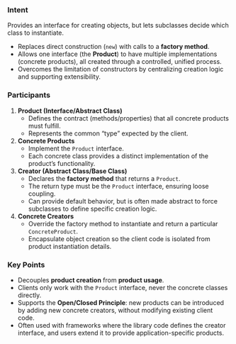 ### Intent

Provides an interface for creating objects, but lets subclasses decide which class to instantiate.
- Replaces direct construction (`new`) with calls to a **factory method**.
- Allows one interface (the **Product**) to have multiple implementations (concrete products), all created through a controlled, unified process.
- Overcomes the limitation of constructors by centralizing creation logic and supporting extensibility.

### Participants

1. **Product (Interface/Abstract Class)**
    - Defines the contract (methods/properties) that all concrete products must fulfill.
    - Represents the common “type” expected by the client.
2. **Concrete Products**
    - Implement the `Product` interface.
    - Each concrete class provides a distinct implementation of the product’s functionality.
3. **Creator (Abstract Class/Base Class)**
    - Declares the **factory method** that returns a `Product`.
    - The return type must be the `Product` interface, ensuring loose coupling.
    - Can provide default behavior, but is often made abstract to force subclasses to define specific creation logic.
4. **Concrete Creators**
    - Override the factory method to instantiate and return a particular `ConcreteProduct`.
    - Encapsulate object creation so the client code is isolated from product instantiation details.

### Key Points

- Decouples **product creation** from **product usage**.
- Clients only work with the `Product` interface, never the concrete classes directly.
- Supports the **Open/Closed Principle**: new products can be introduced by adding new concrete creators, without modifying existing client code.
- Often used with frameworks where the library code defines the creator interface, and users extend it to provide application-specific products.